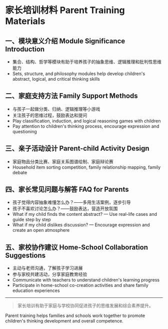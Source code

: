 # 家长培训材料 Parent Training Materials

## 一、模块意义介绍 Module Significance Introduction

- 集合、结构、哲学等模块有助于培养孩子的抽象思维、逻辑推理和批判性思维能力
- Sets, structure, and philosophy modules help develop children's abstract, logical, and critical thinking skills

## 二、家庭支持方法 Family Support Methods

- 与孩子一起做分类、归纳、逻辑推理等小游戏
- 关注孩子的思维过程，鼓励表达和提问
- Play classification, induction, and logical reasoning games with children
- Pay attention to children's thinking process, encourage expression and questioning

## 三、亲子活动设计 Parent-child Activity Design

- 家庭物品分类比赛、家庭关系图谱绘制、家庭辩论赛
- Household item sorting competition, family relationship mapping, family debate

## 四、家长常见问题与解答 FAQ for Parents

- 孩子觉得内容抽象难懂怎么办？——多用生活案例，逐步引导
- 孩子不喜欢讨论怎么办？——鼓励表达，营造开放氛围
- What if my child finds the content abstract? — Use real-life cases and guide step by step
- What if my child dislikes discussion? — Encourage expression and create an open atmosphere

## 五、家校协作建议 Home-School Collaboration Suggestions

- 主动与老师沟通，了解孩子学习进展
- 参与家校共建活动，分享家庭教育经验
- Communicate with teachers to understand children's learning progress
- Participate in home-school co-creation activities and share family education experiences

---

> 家长培训有助于家庭与学校协同促进孩子的思维发展和综合素养提升。

Parent training helps families and schools work together to promote children's thinking development and overall competence.

